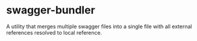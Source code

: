 # swagger-bundler
A utility that merges multiple swagger files into a single file with all external references resolved to local reference.
